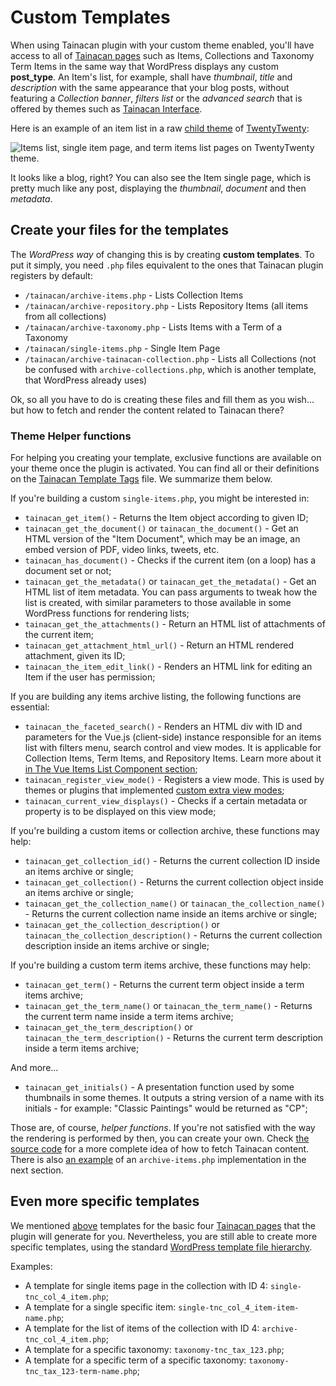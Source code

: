 # Custom Templates

When using Tainacan plugin with your custom theme enabled, you'll have access to all of [Tainacan pages](tainacan-pages.md) such as Items, Collections and Taxonomy Term Items in the same way that WordPress displays any custom **post_type**. An Item's list, for example, shall have *thumbnail*, *title* and *description* with the same appearance that your blog posts, without featuring a *Collection banner*, *filters list* or the *advanced search* that is offered by themes such as [Tainacan Interface](https://wordpress.org/themes/tainacan-interface).

Here is an example of an item list in a raw [child theme](https://developer.wordpress.org/themes/advanced-topics/child-themes/) of [TwentyTwenty](https://wordpress.org/themes/twentytwenty/):

![Items list, single item page, and term items list pages on TwentyTwenty theme.](/_assets/images/custom-templates-1.gif)

It looks like a blog, right? You can also see the Item single page, which is pretty much like any post, displaying the *thumbnail*, *document* and then *metadata*.

## Create your files for the templates

The *WordPress way* of changing this is by creating **custom templates**. To put it simply, you need `.php` files equivalent to the ones that Tainacan plugin registers by default:

* `/tainacan/archive-items.php` - Lists Collection Items 
* `/tainacan/archive-repository.php` - Lists Repository Items (all items from all collections)
* `/tainacan/archive-taxonomy.php` - Lists Items with a Term of a Taxonomy
* `/tainacan/single-items.php` - Single Item Page
* `/tainacan/archive-tainacan-collection.php` - Lists all Collections (not be confused with `archive-collections.php`, which is another template, that WordPress already uses)

Ok, so all you have to do is creating these files and fill them as you wish... but how to fetch and render the content related to Tainacan there? 

### Theme Helper functions

For helping you creating your template, exclusive functions are available on your theme once the plugin is activated. You can find all or their definitions on the [Tainacan Template Tags](https://github.com/tainacan/tainacan/blob/develop/src/classes/theme-helper/template-tags.php ':ignore') file. We summarize them below.

If you're building a custom `single-items.php`, you might be interested in:
* `tainacan_get_item()` - Returns the Item object according to given ID; 
* `tainacan_get_the_document()` or `tainacan_the_document()` - Get an HTML version of the "Item Document", which may be an image, an embed version of PDF, video links, tweets, etc.
* `tainacan_has_document()` - Checks if the current item (on a loop) has a document set or not;
* `tainacan_get_the_metadata()` or `tainacan_get_the_metadata()` - Get an HTML list of item metadata. You can pass arguments to tweak how the list is created, with similar parameters to those available in some WordPress functions for rendering lists;
* `tainacan_get_the_attachments()` - Return an HTML list of attachments of the current item;
* `tainacan_get_attachment_html_url()` - Return an HTML rendered attachment, given its ID;
* `tainacan_the_item_edit_link()` - Renders an HTML link for editing an Item if the user has permission;

If you are building any items archive listing, the following functions are essential:
* `tainacan_the_faceted_search()` - Renders an HTML div with ID and parameters for the Vue.js (client-side) instance responsible for an items list with filters menu, search control and view modes. It is applicable for Collection Items, Term Items, and Repository Items. Learn more about it [in The Vue Items List Component section](/dev/the-vue-items-list-component.md);
* `tainacan_register_view_mode()` - Registers a view mode. This is used by themes or plugins that implemented [custom extra view modes](/dev/extra-view-modes.md);
* `tainacan_current_view_displays()` - Checks if a certain metadata or property is to be displayed on this view mode;

If you're building a custom items or collection archive, these functions may help:
* `tainacan_get_collection_id()` - Returns the current collection ID inside an items archive or single;
* `tainacan_get_collection()` - Returns the current collection object inside an items archive or single;
* `tainacan_get_the_collection_name()` or `tainacan_the_collection_name()` - Returns the current collection name inside an items archive or single;
* `tainacan_get_the_collection_description()` or `tainacan_the_collection_description()` - Returns the current collection description inside an items archive or single;

If you're building a custom term items archive, these functions may help:
* `tainacan_get_term()` - Returns the current term object inside a term items archive;
* `tainacan_get_the_term_name()` or `tainacan_the_term_name()` - Returns the current term name inside a term items archive;
* `tainacan_get_the_term_description()` or `tainacan_the_term_description()` - Returns the current term description inside a term items archive;
 
And more...
* `tainacan_get_initials()` - A presentation function used by some thumbnails in some themes. It outputs a string version of a name with its initials - for example: "Classic Paintings" would be returned as "CP";

Those are, of course, *helper functions*. If you're not satisfied with the way the rendering is performed by then, you can create your own. Check [the source code](https://github.com/tainacan/tainacan/blob/develop/src/classes/) for a more complete idea of how to fetch Tainacan content. There is also [an example](/dev/the-vue-items-list-component) of an `archive-items.php` implementation in the next section.

## Even more specific templates

We mentioned [above](#create-your-files-for-the-templates) templates for the basic four [Tainacan pages](tainacan-pages.md) that the plugin will generate for you. Nevertheless, you are still able to create more specific templates, using the standard [WordPress template file hierarchy](https://developer.wordpress.org/themes/basics/template-hierarchy/).

Examples:

* A template for single items page in the collection with ID 4: `single-tnc_col_4_item.php`;
* A template for a single specific item: `single-tnc_col_4_item-item-name.php`;
* A template for the list of items of the collection with ID 4: `archive-tnc_col_4_item.php`;
* A template for a specific taxonomy: `taxonomy-tnc_tax_123.php`;
* A template for a specific term of a specific taxonomy: `taxonomy-tnc_tax_123-term-name.php`;

